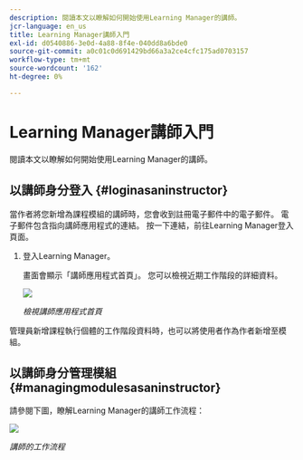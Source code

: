 ```yaml
---
description: 閱讀本文以瞭解如何開始使用Learning Manager的講師。
jcr-language: en_us
title: Learning Manager講師入門
exl-id: d0540886-3e0d-4a88-8f4e-040dd8a6bde0
source-git-commit: a0c01c0d691429bd66a3a2ce4cfc175ad0703157
workflow-type: tm+mt
source-wordcount: '162'
ht-degree: 0%

---
```


# Learning Manager講師入門

閱讀本文以瞭解如何開始使用Learning Manager的講師。

## 以講師身分登入 {#loginasaninstructor}

當作者將您新增為課程模組的講師時，您會收到註冊電子郵件中的電子郵件。 電子郵件包含指向講師應用程式的連結。 按一下連結，前往Learning Manager登入頁面。

1. 登入Learning Manager。

   畫面會顯示「講師應用程式首頁」。 您可以檢視近期工作階段的詳細資料。

   ![](assets/instructor-upcomingsession.png)

   *檢視講師應用程式首頁*

管理員新增課程執行個體的工作階段資料時，也可以將使用者作為作者新增至模組。

## 以講師身分管理模組 {#managingmodulesasaninstructor}

請參閱下圖，瞭解Learning Manager的講師工作流程：

![](assets/instructor.jpg)

*講師的工作流程*
